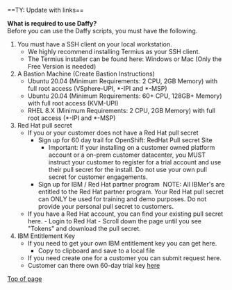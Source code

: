             
<a name="daffy-requirements"></a>

==TY: Update with links==

**What is required to use Daffy?**  
Before you can use the Daffy scripts, you must have the following.

1. You must have a SSH client on your local workstation.  
    - We highly recommend installing Termius as your SSH client.
    - The Termius installer can be found here:  Windows or Mac  (Only the Free Version is needed)
2. A Bastion Machine (Create Bastion Instructions)
    - Ubuntu 20.04 (Minimum Requirements: 2 CPU, 2GB Memory) with full root access  (VSphere-UPI, *-IPI and *-MSP)
    - Ubuntu 20.04 (Minimum Requirements: 60+ CPU, 128GB+ Memory) with full root access  (KVM-UPI)
    - RHEL 8.X         (Minimum Requirements: 2 CPU, 2GB Memory) with full root access  (*-IPI and *-MSP)
3. Red Hat pull secret
    - If you or your customer does not have a Red Hat pull secret  
        - Sign up for 60 day trail for OpenShift: RedHat Pull secret Site
            - Important: If your installing on a customer owned platform account or a on-prem customer datacenter, you MUST instruct your customer to register for a trial account and use their pull secret for the install. Do not use your own pull secret for customer engagements.
        - Sign up for IBM / Red Hat partner program ​​​​​​
            NOTE: All IBMer's are entitled to the Red Hat partner program. Your Red Hat pull secret can ONLY be used for training and demo purposes. Do not provide your personal pull secret to customers.
    - If you have a Red Hat account, you can find your existing pull secret here.
          - Login to Red Hat
          - Scroll down the page until you see "Tokens" and download the pull secret.
4. IBM Entitlement Key
    - If you need to get your own IBM entitlement key you can get here.
        - Copy to clipboard and save to a local file
    - If you need create one for a customer you can submit request here.
    - Customer can there own 60-day trial key [here](https://www.ibm.com/account/reg/us-en/signup?formid=urx-44505) 
    
[Top of page](#daffy-requirements)
